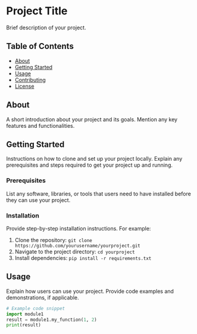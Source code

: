 # Project Title

Brief description of your project.

## Table of Contents

- [About](#about)
- [Getting Started](#getting-started)
- [Usage](#usage)
- [Contributing](#contributing)
- [License](#license)

## About

A short introduction about your project and its goals. Mention any key features and functionalities.

## Getting Started

Instructions on how to clone and set up your project locally. Explain any prerequisites and steps required to get your project up and running.

### Prerequisites

List any software, libraries, or tools that users need to have installed before they can use your project.

### Installation

Provide step-by-step installation instructions. For example:

1. Clone the repository: `git clone https://github.com/yourusername/yourproject.git`
2. Navigate to the project directory: `cd yourproject`
3. Install dependencies: `pip install -r requirements.txt`

## Usage

Explain how users can use your project. Provide code examples and demonstrations, if applicable.

```python
# Example code snippet
import module1
result = module1.my_function(1, 2)
print(result)

